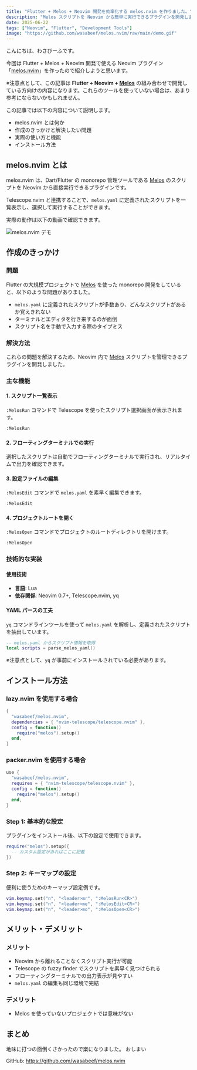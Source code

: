 ```yaml
---
title: "Flutter + Melos + Neovim 開発を効率化する melos.nvim を作りました。"
description: "Melos スクリプトを Neovim から簡単に実行できるプラグインを開発しました。Telescope と連携してスクリプト管理を効率化します。"
date: 2025-06-22
tags: ["Neovim", "Flutter", "Development Tools"]
image: "https://github.com/wasabeef/melos.nvim/raw/main/demo.gif"
---
```


こんにちは、わさびーふです。

今回は Flutter + Melos + Neovim 開発で使える Neovim プラグイン「[melos.nvim](https://github.com/wasabeef/melos.nvim)」を作ったので紹介しようと思います。

※注意点として、この記事は **Flutter + Neovim + [Melos](https://melos.invertase.dev/)** の組み合わせで開発している方向けの内容になります。これらのツールを使っていない場合は、あまり参考にならないかもしれません。

この記事では以下の内容について説明します。

- melos.nvim とは何か
- 作成のきっかけと解決したい問題
- 実際の使い方と機能
- インストール方法

## melos.nvim とは

melos.nvim は、Dart/Flutter の monorepo 管理ツールである [Melos](https://melos.invertase.dev/) のスクリプトを Neovim から直接実行できるプラグインです。

Telescope.nvim と連携することで、`melos.yaml` に定義されたスクリプトを一覧表示し、選択して実行することができます。

実際の動作は以下の動画で確認できます。

![melos.nvim デモ](/images/blog/melos-nvim-introduction/melos.nvim.gif)

## 作成のきっかけ

### 問題

Flutter の大規模プロジェクトで [Melos](https://melos.invertase.dev/) を使った monorepo 開発をしていると、以下のような問題がありました。

- `melos.yaml` に定義されたスクリプトが多数あり、どんなスクリプトがあるか覚えきれない
- ターミナルとエディタを行き来するのが面倒
- スクリプト名を手動で入力する際のタイプミス

### 解決方法

これらの問題を解決するため、Neovim 内で [Melos](https://melos.invertase.dev/) スクリプトを管理できるプラグインを開発しました。

### 主な機能

#### 1. スクリプト一覧表示

`:MelosRun` コマンドで Telescope を使ったスクリプト選択画面が表示されます。

```bash
:MelosRun
```

#### 2. フローティングターミナルでの実行

選択したスクリプトは自動でフローティングターミナルで実行され、リアルタイムで出力を確認できます。

#### 3. 設定ファイルの編集

`:MelosEdit` コマンドで `melos.yaml` を素早く編集できます。

```bash
:MelosEdit
```

#### 4. プロジェクトルートを開く

`:MelosOpen` コマンドでプロジェクトのルートディレクトリを開けます。

```bash
:MelosOpen
```

### 技術的な実装

#### 使用技術

- **言語**: Lua
- **依存関係**: Neovim 0.7+, Telescope.nvim, yq

#### YAML パースの工夫

`yq` コマンドラインツールを使って `melos.yaml` を解析し、定義されたスクリプトを抽出しています。

```lua
-- melos.yaml からスクリプト情報を取得
local scripts = parse_melos_yaml()
```

※注意点として、`yq` が事前にインストールされている必要があります。

## インストール方法

### lazy.nvim を使用する場合

```lua
{
  "wasabeef/melos.nvim",
  dependencies = { "nvim-telescope/telescope.nvim" },
  config = function()
    require("melos").setup()
  end,
}
```

### packer.nvim を使用する場合

```lua
use {
  "wasabeef/melos.nvim",
  requires = { "nvim-telescope/telescope.nvim" },
  config = function()
    require("melos").setup()
  end,
}
```

### Step 1: 基本的な設定

プラグインをインストール後、以下の設定で使用できます。

```lua
require("melos").setup({
  -- カスタム設定があればここに記載
})
```

### Step 2: キーマップの設定

便利に使うためのキーマップ設定例です。

```lua
vim.keymap.set("n", "<leader>mr", ":MelosRun<CR>")
vim.keymap.set("n", "<leader>me", ":MelosEdit<CR>")
vim.keymap.set("n", "<leader>mo", ":MelosOpen<CR>")
```

## メリット・デメリット

### メリット

- Neovim から離れることなくスクリプト実行が可能
- Telescope の fuzzy finder でスクリプトを素早く見つけられる
- フローティングターミナルでの出力表示が見やすい
- `melos.yaml` の編集も同じ環境で完結

### デメリット

- Melos を使っていないプロジェクトでは意味がない

## まとめ

地味に打つの面倒くさかったので楽になりました。
おしまい

GitHub: https://github.com/wasabeef/melos.nvim
